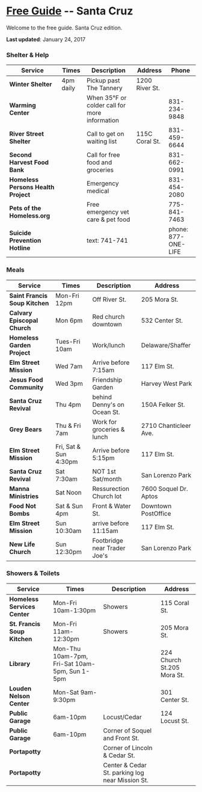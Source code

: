 # [Free Guide](../../) -- Santa Cruz


Welcome to the free guide. Santa Cruz edition.

**Last updated**: January 24, 2017

### Shelter & Help

Service | Times | Description | Address | Phone
--------|-------|-------------|---------|------
**Winter Shelter** | 4pm daily | Pickup past The Tannery | 1200 River St. |
**Warming Center** |  | When 35°F or colder call for more information |  | 831-234-9848
**River Street Shelter** |  | Call to get on waiting list | 115C Coral St. | 831-459-6644
**Second Harvest Food Bank** |  | Call for free food and groceries |  | 831-662-0991
**Homeless Persons Health Project** |  | Emergency medical |  | 831-454-2080
**Pets of the Homeless.org** |  | Free emergency vet care & pet food |  | 775-841-7463
**Suicide Prevention Hotline** |  | text: 741-741 |  | phone: 877-ONE-LIFE

### Meals

Service | Times | Description | Address
--------|-------|-------------|--------
**Saint Francis Soup Kitchen** | Mon-Fri 12pm | Off River St. | 205 Mora St.
**Calvary Episcopal Church** | Mon 6pm | Red church downtown | 532 Center St.
**Homeless Garden Project** | Tues-Fri 10am | Work/lunch | Delaware/Shaffer
**Elm Street Mission** | Wed 7am | Arrive before 7:15am | 117 Elm St.
**Jesus Food Community** | Wed 3pm | Friendship Garden | Harvey West Park
**Santa Cruz Revival** | Thu 4pm | behind Denny's on Ocean St. | 150A Felker St.
**Grey Bears** | Thu & Fri 7am | Work for groceries & lunch | 2710 Chanticleer Ave.
**Elm Street Mission** | Fri, Sat & Sun 4:30pm | Arrive before 5:15pm | 117 Elm St.
**Santa Cruz Revival** | Sat 7:30am | NOT 1st Sat/month | San Lorenzo Park
**Manna Ministries** | Sat Noon | Ressurection Church lot | 7600 Soquel Dr. Aptos
**Food Not Bombs** | Sat & Sun 4pm | Front & Water St. | Downtown PostOffice
**Elm Street Mission** | Sun 10:30am | arrive before 11:15am | 117 Elm St.
**New Life Church** | Sun 12:30pm | Footbridge near Trader Joe's | San Lorenzo Park

### Showers & Toilets

Service | Times | Description | Address
--------|-------|-------------|--------
**Homeless Services Center** | Mon-Fri 10am-1:30pm | Showers | 115 Coral St.
**St. Francis Soup Kitchen** | Mon-Fri 11am-12:30pm | Showers | 205 Mora St.
**Library** | Mon-Thu 10am-7pm, Fri-Sat 10am-5pm, Sun 1-5pm |  | 224 Church St.205 Mora St.
**Louden Nelson Center** | Mon-Sat 9am-9:30pm |  | 301 Center St.
**Public Garage** | 6am-10pm | Locust/Cedar | 124 Locust St.
**Public Garage** | 6am-10pm | Corner of Soquel and Front St. |
**Portapotty** |  | Corner of Lincoln & Cedar St. |
**Portapotty** |  | Center & Cedar St. parking log near Mission St. |